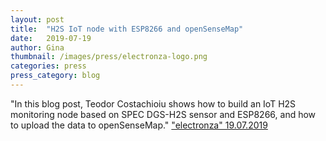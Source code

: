 ```yaml
---
layout: post
title:  "H2S IoT node with ESP8266 and openSenseMap"
date:   2019-07-19 
author: Gina
thumbnail: /images/press/electronza-logo.png
categories: press
press_category: blog
---
```

"In this blog post, Teodor Costachioiu shows how to build an IoT H2S monitoring node based on SPEC DGS-H2S sensor and ESP8266, and how to upload the data to openSenseMap." 
<a href="https://www.electronza.com/2019/07/h2s-iot-monitoring-node-esp8266-opensensemap.html" target="_blank">"electronza" 19.07.2019</a>
